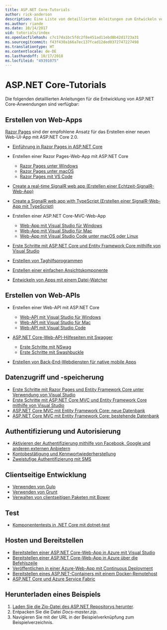 ```yaml
---
title: ASP.NET Core-Tutorials
author: rick-anderson
description: Eine Liste von detaillierten Anleitungen zum Entwickeln von ASP.NET Core-Anwendungen
ms.author: riande
ms.date: 10/14/2017
uid: tutorials/index
ms.openlocfilehash: c7c17da1bc5fdc2f8e451ad11ebd8b42d1723a31
ms.sourcegitcommit: f43f430a166a7ec137fcad12ded0372747227498
ms.translationtype: HT
ms.contentlocale: de-DE
ms.lasthandoff: 10/17/2018
ms.locfileid: "49391075"
---
```

# <a name="aspnet-core-tutorials"></a>ASP.NET Core-Tutorials

Die folgenden detaillierten Anleitungen für die Entwicklung von ASP.NET Core-Anwendungen sind verfügbar:

## <a name="build-web-apps"></a>Erstellen von Web-Apps

[Razor Pages](xref:razor-pages/index) sind der empfohlene Ansatz für das Erstellen einer neuen Web-UI-App mit ASP.NET Core 2.0.

* [Einführung in Razor Pages in ASP.NET Core](xref:razor-pages/index)
* Erstellen einer Razor Pages-Web-App mit ASP.NET Core

   * [Razor Pages unter Windows](xref:tutorials/razor-pages/index)
   * [Razor Pages unter macOS](xref:tutorials/razor-pages-mac/index)
   * [Razor Pages mit VS Code](xref:tutorials/razor-pages-vsc/index)  

* [Create a real-time SignalR web app (Erstellen einer Echtzeit-SignalR-Web-App)](xref:tutorials/signalr)
* [Create a SignalR web app with TypeScript (Erstellen einer SignalR-Web-App mit TypeScript)](xref:tutorials/signalr-typescript-webpack)

* Erstellen einer ASP.NET Core-MVC-Web-App

   * [Web-App mit Visual Studio für Windows](xref:tutorials/first-mvc-app/index)
   * [Web-App mit Visual Studio für Mac](xref:tutorials/first-mvc-app-mac/index)
   * [Web-App mit Visual Studio Code unter macOS oder Linux](xref:tutorials/first-mvc-app-xplat/index)

* [Erste Schritte mit ASP.NET Core und Entity Framework Core mithilfe von Visual Studio](xref:data/ef-mvc/index)
* [Erstellen von Taghilfsprogrammen](xref:mvc/views/tag-helpers/authoring)
* [Erstellen einer einfachen Ansichtskomponente](xref:mvc/views/view-components#walkthrough-creating-a-simple-view-component)
* [Entwickeln von Apps mit einem Datei-Watcher](xref:tutorials/dotnet-watch)

## <a name="build-web-apis"></a>Erstellen von Web-APIs

* Erstellen einer Web-API mit ASP.NET Core

  * [Web-API mit Visual Studio für Windows](xref:tutorials/first-web-api)
  * [Web-API mit Visual Studio für Mac](xref:tutorials/first-web-api-mac)
  * [Web-API mit Visual Studio Code](xref:tutorials/web-api-vsc)

* [ASP.NET Core-Web-API-Hilfeseiten mit Swagger](xref:tutorials/web-api-help-pages-using-swagger)
  * [Erste Schritte mit NSwag](xref:tutorials/get-started-with-nswag)
  * [Erste Schritte mit Swashbuckle](xref:tutorials/get-started-with-swashbuckle)

* [Erstellen von Back-End-Webdiensten für native mobile Apps](xref:mobile/native-mobile-backend)

## <a name="data-access-and-storage"></a>Datenzugriff und -speicherung

* [Erste Schritte mit Razor Pages und Entity Framework Core unter Verwendung von Visual Studio](xref:data/ef-rp/intro)
* [Erste Schritte mit ASP.NET Core MVC und Entity Framework Core mithilfe von Visual Studio](xref:data/ef-mvc/index)
* [ASP.NET Core MVC mit Entity Framework Core: neue Datenbank](/ef/core/get-started/aspnetcore/new-db)
* [ASP.NET Core MVC mit Entity Framework Core: bestehende Datenbank](/ef/core/get-started/aspnetcore/existing-db)

## <a name="authentication-and-authorization"></a>Authentifizierung und Autorisierung

* [Aktivieren der Authentifizierung mithilfe von Facebook, Google und anderen externen Anbietern](xref:security/authentication/social/index)
* [Kontobestätigung und Kennwortwiederherstellung](xref:security/authentication/accconfirm)
* [Zweistufige Authentifizierung mit SMS](xref:security/authentication/2fa)

## <a name="client-side-development"></a>Clientseitige Entwicklung

* [Verwenden von Gulp](xref:client-side/using-gulp)
* [Verwenden von Grunt](xref:client-side/using-grunt)
* [Verwalten von clientseitigen Paketen mit Bower](xref:client-side/bower)

## <a name="test"></a>Test

* [Komponententests in .NET Core mit dotnet-test](/dotnet/articles/core/testing/unit-testing-with-dotnet-test)

## <a name="host-and-deploy"></a>Hosten und Bereitstellen

* [Bereitstellen einer ASP.NET Core-Web-App in Azure mit Visual Studio](xref:tutorials/publish-to-azure-webapp-using-vs)
* [Bereitstellen einer ASP.NET Core-Web-App in Azure über die Befehlszeile](/azure/app-service/app-service-web-get-started-dotnet)
* [Veröffentlichen in einer Azure-Web-App mit Continuous Deployment](xref:host-and-deploy/azure-apps/azure-continuous-deployment)
* [Bereitstellen eines ASP.NET-Containers mit einem Docker-Remotehost](/azure/vs-azure-tools-docker-hosting-web-apps-in-docker)
* [ASP.NET Core und Azure Service Fabric](/azure/service-fabric/service-fabric-add-a-web-frontend)

<a name="download"></a>
## <a name="how-to-download-a-sample"></a>Herunterladen eines Beispiels

1. [Laden Sie die Zip-Datei des ASP.NET Repositorys herunter](https://codeload.github.com/aspnet/Docs/zip/master).
1. Entpacken Sie die Datei *Docs-master.zip*.
1. Navigieren Sie mit der URL in der Beispielverknüpfung zum Beispielverzeichnis.
